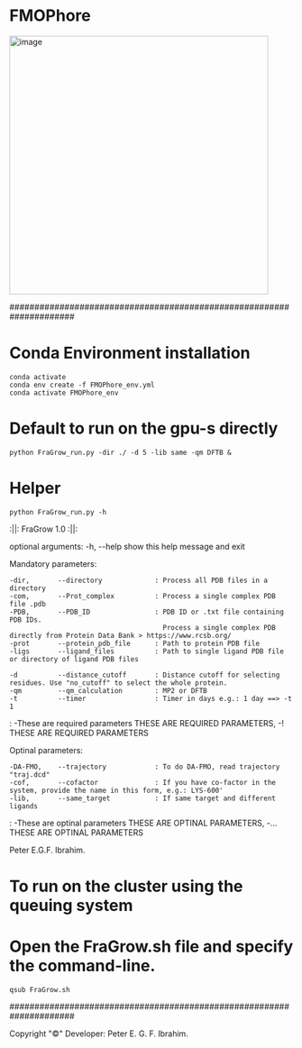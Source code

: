 # FMOPhore

<img width="459" alt="image" src="https://github.com/user-attachments/assets/4a3fbc8c-fd40-4b96-a621-dd14d669c0a3">


#####################################################################

# Conda Environment installation
	conda activate
	conda env create -f FMOPhore_env.yml
	conda activate FMOPhore_env

# Default to run on the gpu-s directly

	python FraGrow_run.py -dir ./ -d 5 -lib same -qm DFTB &

# Helper
	python FraGrow_run.py -h

:||: FraGrow 1.0 :||:

optional arguments:
  -h, --help            show this help message and exit

Mandatory parameters:

    -dir,       --directory             : Process all PDB files in a directory
    -com,       --Prot_complex          : Process a single complex PDB file .pdb
    -PDB,       --PDB_ID                : PDB ID or .txt file containing PDB IDs.
                                          Process a single complex PDB directly from Protein Data Bank > https://www.rcsb.org/ 
    -prot       --protein_pdb_file      : Path to protein PDB file
    -ligs       --ligand_files          : Path to single ligand PDB file or directory of ligand PDB files

    -d          --distance_cutoff       : Distance cutoff for selecting residues. Use "no_cutoff" to select the whole protein.
    -qm         --qm_calculation        : MP2 or DFTB
    -t          --timer                 : Timer in days e.g.: 1 day ==> -t 1  
:
  -These are required parameters THESE ARE REQUIRED PARAMETERS, -! THESE ARE REQUIRED PARAMETERS

Optinal parameters:

    -DA-FMO,    --trajectory            : To do DA-FMO, read trajectory "traj.dcd"
    -cof,       --cofactor              : If you have co-factor in the system, provide the name in this form, e.g.: LYS-600'
    -lib,       --same_target           : If same target and different ligands
:
  -These are optinal parameters THESE ARE OPTINAL PARAMETERS, -... THESE ARE OPTINAL PARAMETERS

Peter E.G.F. Ibrahim.


# To run on the cluster using the queuing system 
# Open the FraGrow.sh file and specify the command-line.

	qsub FraGrow.sh 

#####################################################################

Copyright "©" Developer: Peter E. G. F. Ibrahim.
